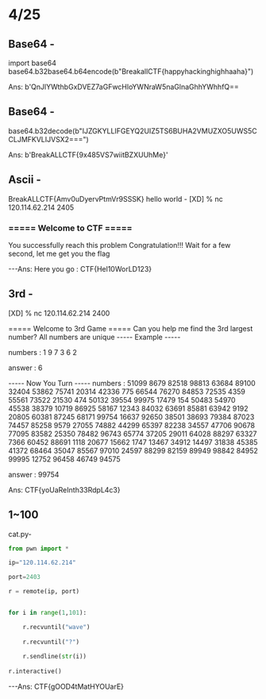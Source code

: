 # 4/25
## Base64 -
 import base64
 base64.b32base64.b64encode(b"BreakallCTF{happyhackinghighhaaha}")
 
Ans: b'QnJlYWthbGxDVEZ7aGFwcHloYWNraW5naGlnaGhhYWhhfQ==


 
## Base64 -
  base64.b32decode(b"IJZGKYLLIFGEYQ2UIZ5TS6BUHA2VMUZXO5UWS5CCLJMFKVLIJVSX2===")
  
Ans: b'BreakALLCTF{9x485VS7wiitBZXUUhMe}'



## Ascii -
BreakALLCTF{Amv0uDyervPtmVr9SSSK}
hello world -
[XD] % nc 120.114.62.214 2405
### ===== Welcome to CTF =====
You successfully reach this problem
Congratulation!!!
Wait for a few second, let me get you the flag

---Ans: Here you go : CTF{Hel10WorLD123}


## 3rd -

[XD] % nc 120.114.62.214 2400

===== Welcome to 3rd Game =====
Can you help me find the 3rd largest number?
All numbers are unique
----- Example -----

numbers : 1 9 7 3 6 2

answer : 6

----- Now You Turn -----
numbers : 51099 8679 82518 98813 63684 89100 32404 53862 75741 20314 42336 775 66544 76270 84853 72535 4359 55561 73522 21530 474 50132 39554 99975 17479 154 50483 54970 45538 38379 10719 86925 58167 12343 84032 63691 85881 63942 9192 20805 60381 87245 68171 99754 16637 92650 38501 38693 79384 87023 74457 85258 9579 27055 74882 44299 65397 82238 34557 47706 90678 77095 83582 25350 78482 96743 65774 37205 29011 64028 88297 63327 7366 60452 88691 1118 20677 15662 1747 13467 34912 14497 31838 45385 41372 68464 35047 85567 97010 24597 88299 82159 89949 98842 84952 99995 12752 96458 46749 94575

answer : 99754

Ans: CTF{yoUaReInth33RdpL4c3}


## 1~100

cat.py-
```python
from pwn import *

ip="120.114.62.214"

port=2403

r = remote(ip, port)


for i in range(1,101):

	r.recvuntil("wave")
	
	r.recvuntil("?")
	
	r.sendline(str(i))
	
r.interactive()

```
---Ans: CTF{gOOD4tMatHYOUarE}



